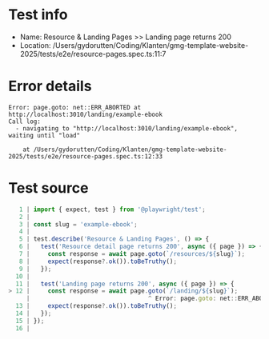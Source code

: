 # Test info

- Name: Resource & Landing Pages >> Landing page returns 200
- Location: /Users/gydorutten/Coding/Klanten/gmg-template-website-2025/tests/e2e/resource-pages.spec.ts:11:7

# Error details

```
Error: page.goto: net::ERR_ABORTED at http://localhost:3010/landing/example-ebook
Call log:
  - navigating to "http://localhost:3010/landing/example-ebook", waiting until "load"

    at /Users/gydorutten/Coding/Klanten/gmg-template-website-2025/tests/e2e/resource-pages.spec.ts:12:33
```

# Test source

```ts
   1 | import { expect, test } from '@playwright/test';
   2 |
   3 | const slug = 'example-ebook';
   4 |
   5 | test.describe('Resource & Landing Pages', () => {
   6 |   test('Resource detail page returns 200', async ({ page }) => {
   7 |     const response = await page.goto(`/resources/${slug}`);
   8 |     expect(response?.ok()).toBeTruthy();
   9 |   });
  10 |
  11 |   test('Landing page returns 200', async ({ page }) => {
> 12 |     const response = await page.goto(`/landing/${slug}`);
     |                                 ^ Error: page.goto: net::ERR_ABORTED at http://localhost:3010/landing/example-ebook
  13 |     expect(response?.ok()).toBeTruthy();
  14 |   });
  15 | });
  16 |
```